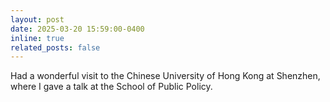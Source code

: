 ```yaml
---
layout: post
date: 2025-03-20 15:59:00-0400
inline: true
related_posts: false
---
```


Had a wonderful visit to the Chinese University of Hong Kong at Shenzhen, where I gave a talk at the School of Public Policy. 
